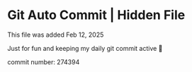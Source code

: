 # Git Auto Commit | Hidden File

This file was added Feb 12, 2025

Just for fun and keeping my daily git commit active 🤪

commit number: 274394
